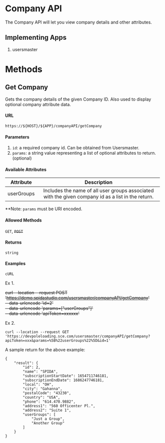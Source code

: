 Company API
============

The Company API will let you view company details and other attributes.

## Implementing Apps

1. usersmaster

Methods
========

Get Company
----------

Gets the company details of the given Company ID. Also used to display optional company attribute data.

#### URL

`https://${HOST}/${APP}/companyAPI/getCompany`

#### Parameters

1. `id`: a required company id. Can be obtained from Usersmaster.
2. `params`: a string value representing a list of optional attributes to return.(optional)   

#### Available Attributes

|  Attribute  |  Description                                |
|-------------|:-------------------------------------------:|
|userGroups| Includes the name of all user groups associated with the given company id as a list in the return.|
     

**Note: `params` must be URI encoded.

#### Allowed Methods

`GET`, ~~`POST`~~

#### Returns

`string`

#### Examples
`cURL`

Ex 1.



~~curl --location --request POST 'https://demo.spidastudio.com/usersmaster/companyAPI/getCompany' \
--data-urlencode 'id=2' \
--data-urlencode 'params=["userGroups"]' \
--data-urlencode 'apiToken=xxxxxx'~~

Ex 2. 
```
curl --location --request GET 'https://devpoleloading.sce.com/usersmaster/companyAPI/getCompany?apiToken=xxx&params=%5B%22userGroups%22%5D&id=1'
```

A sample return for the above example:

```
{
    "result": {
        "id": 2,
        "name": "SPIDA",
        "subscriptionStartDate": 1654711746181,
        "subscriptionEndDate": 1686247746181,
        "local": "OH",
        "city": "Gahanna",
        "postalCode": "43230",
        "country": "USA",
        "phone": "614.470.9882",
        "address1": "560 Officenter Pl.",
        "address2": "Suite 1",
        "userGroups": [
            "Just a Group",
            "Another Group"
        ]
    }
}
```
